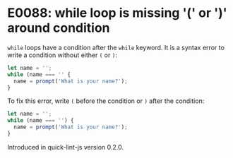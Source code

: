 # E0088: while loop is missing '(' or ')' around condition

`while` loops have a condition after the `while` keyword. It is a syntax error
to write a condition without either `(` or `)`:

```javascript
let name = '';
while (name === '' {
  name = prompt('What is your name?');
}
```

To fix this error, write `(` before the condition or `)` after the condition:

```javascript
let name = '';
while (name === '') {
  name = prompt('What is your name?');
}
```

Introduced in quick-lint-js version 0.2.0.

